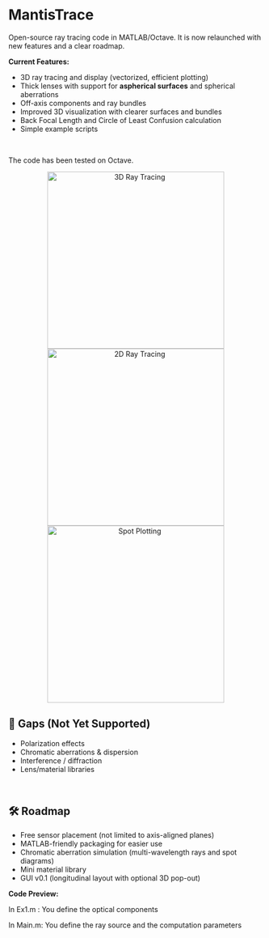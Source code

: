 # MantisTrace

Open-source ray tracing code in MATLAB/Octave. It is now relaunched with new features and a clear roadmap.

<b>Current Features:</b>
* 3D ray tracing and display (vectorized, efficient plotting)
* Thick lenses with support for **aspherical surfaces** and spherical aberrations
* Off-axis components and ray bundles
* Improved 3D visualization with clearer surfaces and bundles
* Back Focal Length and Circle of Least Confusion calculation
* Simple example scripts
<br>

The code has been tested on Octave.

<p align="center">
  <img src="https://user-images.githubusercontent.com/49459541/95596533-2dfdb900-0a56-11eb-8c9b-fac2d2208e8e.PNG" width="350" title="3D Ray Tracing">
  <img src="https://user-images.githubusercontent.com/49459541/95596560-3524c700-0a56-11eb-9576-c322b56f469a.PNG" width="350" title="2D Ray Tracing">
  <img src="https://user-images.githubusercontent.com/49459541/95596548-3229d680-0a56-11eb-94b2-8dfd42ab4519.PNG" width="350" title="Spot Plotting">
</p>


## 🚧 Gaps (Not Yet Supported)
- Polarization effects  
- Chromatic aberrations & dispersion  
- Interference / diffraction  
- Lens/material libraries
<br>

## 🛠 Roadmap
- Free sensor placement (not limited to axis-aligned planes)
- MATLAB-friendly packaging for easier use
- Chromatic aberration simulation (multi-wavelength rays and spot diagrams)
- Mini material library
- GUI v0.1 (longitudinal layout with optional 3D pop-out)

<b>Code Preview:</b>

In Ex1.m : You define the optical components

In Main.m: You define the ray source and the computation parameters



